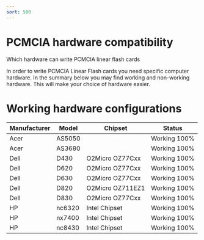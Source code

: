 ```yaml
---
sort: 500
---
```

# PCMCIA hardware compatibility

Which hardware can write PCMCIA linear flash cards

In order to write PCMCIA Linear Flash cards you need specific computer hardware. In the summary below you may find working and non-working hardware. This will make your choice of hardware easier.

# Working hardware configurations

| Manufacturer | Model | Chipset | Status |
| --- | --- | --- | --- |
| Acer | AS5050 |  | Working 100% |
| Acer | AS3680 |  | Working 100% |
| Dell | D430 | O2Micro OZ77Cxx | Working 100% |
| Dell | D620 | O2Micro OZ77Cxx | Working 100% |
| Dell | D630 | O2Micro OZ77Cxx | Working 100% |
| Dell | D820 | O2Micro OZ711EZ1 | Working 100% |
| Dell | D830 | O2Micro OZ77Cxx | Working 100% |
| HP | nc6320 | Intel Chipset | Working 100% |
| HP | nx7400 | Intel Chipset | Working 100% |
| HP | nc8430 | Intel Chipset | Working 100% |